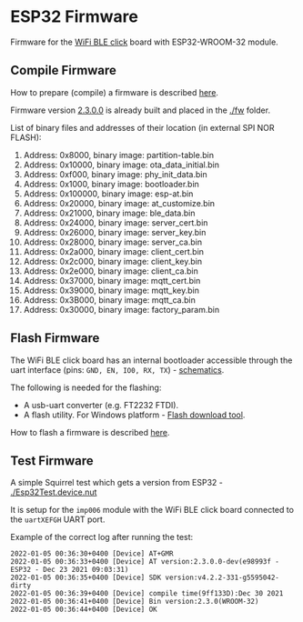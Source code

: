 # ESP32 Firmware #

Firmware for the [WiFi BLE click](https://www.mikroe.com/wifi-ble-click) board with ESP32-WROOM-32 module.

## Compile Firmware ##

How to prepare (compile) a firmware is described [here](https://docs.espressif.com/projects/esp-at/en/latest/Compile_and_Develop/).

Firmware version [2.3.0.0](https://github.com/espressif/esp-at/releases/tag/v2.3.0.0_esp32c3) is already built and placed in the [./fw](./fw) folder.

List of binary files and addresses of their location (in external SPI NOR FLASH):
1) Address: 0x8000, binary image: partition-table.bin 
2) Address: 0x10000, binary image: ota_data_initial.bin 
3) Address: 0xf000, binary image: phy_init_data.bin 
4) Address: 0x1000, binary image: bootloader.bin 
5) Address: 0x100000, binary image: esp-at.bin 
6) Address: 0x20000, binary image: at_customize.bin 
7) Address: 0x21000, binary image: ble_data.bin 
8) Address: 0x24000, binary image: server_cert.bin 
9) Address: 0x26000, binary image: server_key.bin 
10) Address: 0x28000, binary image: server_ca.bin 
11) Address: 0x2a000, binary image: client_cert.bin 
12) Address: 0x2c000, binary image: client_key.bin 
13) Address: 0x2e000, binary image: client_ca.bin 
14) Address: 0x37000, binary image: mqtt_cert.bin 
15) Address: 0x39000, binary image: mqtt_key.bin 
16) Address: 0x3B000, binary image: mqtt_ca.bin 
17) Address: 0x30000, binary image: factory_param.bin

## Flash Firmware ##

The WiFi BLE click board has an internal bootloader accessible through the uart interface (pins: `GND, EN, IO0, RX, TX`) - [schematics](https://download.mikroe.com/documents/add-on-boards/click/wifi-ble/wifi-ble-click-schematic-v102.pdf).

The following is needed for the flashing:
- A usb-uart converter (e.g. FT2232 FTDI).
- A flash utility. For Windows platform - [Flash download tool](https://www.espressif.com/sites/default/files/tools/flash_download_tool_3.9.2.zip).

How to flash a firmware is described [here](https://docs.espressif.com/projects/esp-at/en/latest/Get_Started/Downloading_guide.html).

## Test Firmware ##

A simple Squirrel test which gets a version from ESP32 - [./Esp32Test.device.nut](./Esp32Test.device.nut)

It is setup for the `imp006` module with the WiFi BLE click board connected to the `uartXEFGH` UART port.

Example of the correct log after running the test:
```
2022-01-05 00:36:30+0400 [Device] AT+GMR
2022-01-05 00:36:33+0400 [Device] AT version:2.3.0.0-dev(e98993f - ESP32 - Dec 23 2021 09:03:31)
2022-01-05 00:36:35+0400 [Device] SDK version:v4.2.2-331-g5595042-dirty
2022-01-05 00:36:39+0400 [Device] compile time(9ff133D):Dec 30 2021  
2022-01-05 00:36:41+0400 [Device] Bin version:2.3.0(WROOM-32)
2022-01-05 00:36:44+0400 [Device] OK
```
